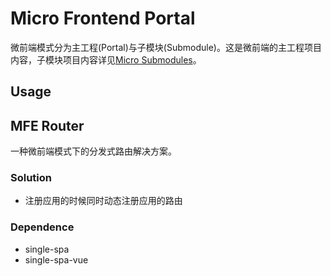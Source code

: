# Micro Frontend Portal

微前端模式分为主工程(Portal)与子模块(Submodule)。这是微前端的主工程项目内容，子模块项目内容详见[Micro Submodules]()。

## Usage

## MFE Router

一种微前端模式下的分发式路由解决方案。

### Solution

- 注册应用的时候同时动态注册应用的路由

### Dependence

- single-spa
- single-spa-vue